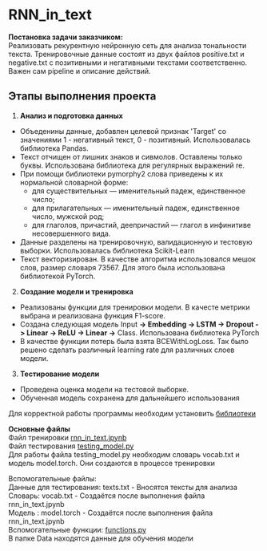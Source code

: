# RNN_in_text
__Постановка задачи заказчиком:__   
Реализовать рекурентную нейронную сеть для анализа тональности текста. Тренировочные данные состоят из двух файлов positive.txt и negative.txt с позитивными и негативными текстами соответственно. Важен сам pipeline и описание действий. 
## Этапы выполнения проекта
1. __Анализ и подготовка данных__
  * Объеденины данные, добавлен целевой признак 'Target' со значениями 1 - негативный текст, 0 - позитивный. Использовалась библиотека Pandas.
  * Текст отчищен от лишних знаков и сивмолов. Оставлены только буквы. Использована библиотека для регулярных выражений re.
  * При помощи библиотеки pymorphy2 слова приведены к их нормальной словарной форме:
    + для существительных — именительный падеж, единственное число;
    + для прилагательных — именительный падеж, единственное число, мужской род;
    + для глаголов, причастий, деепричастий — глагол в инфинитиве несовершенного вида.
  * Данные разделены на тренировочную, валидационную и тестовую выборки. Использовалась библиотека Scikit-Learn
  * Текст векторизирован. В качестве алгоритма использовался мешок слов, размер словаря 73567. Для этого была использована библиотекой PyTorch.
2. __Создание модели и тренировка__
  * Реализованы функции для тренировки модели. В качесте метрики выбрана и реализована функция F1-score.
  * Создана следующая модель Input __-> Embedding -> LSTM -> Dropout -> Linear -> ReLU -> Linear ->__ Class. Использована библиотека PyTorch
  * В качестве функции потерь была взята BCEWithLogLoss. Так было решено сделать различный learning rate для различных слоев модели.  
3. __Тестирование модели__
  * Проведена оценка модели на тестовой выборке.
  * Обученная модель сохранена для дальнейшего использования

Для корректной работы программы необходим установить [библиотеки](https://github.com/AllexFrolov/RNN_in_text/blob/master/requirements.txt)

__Основные файлы__  
Файл тренировки [rnn_in_text.jpynb](https://github.com/AllexFrolov/RNN_in_text/blob/master/rnn_in_text.ipynb)  
Файл тестирования [testing_model.py](https://github.com/AllexFrolov/RNN_in_text/blob/master/testing_model.py)   
Для работы файла testing_model.py необходим словарь vocab.txt и модель model.torch. Они создаются в процессе тренировки

Вспомогательные файлы:  
Данные для тестирования: texts.txt - Вносятся тексты для анализа   
Словарь: vocab.txt - Создаётся после выполнения файла rnn_in_text.jpynb  
Модель : model.torch - Создаётся после выполнения файла rnn_in_text.jpynb  
Вспомогательные функции: [functions.py](https://github.com/AllexFrolov/RNN_in_text/blob/master/functions.py)  
В папке Data находятся данные для обучения модели
